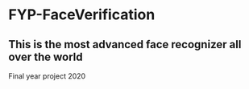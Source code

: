 # FYP-FaceVerification
## This is the most advanced face recognizer all over the world
Final year project 2020